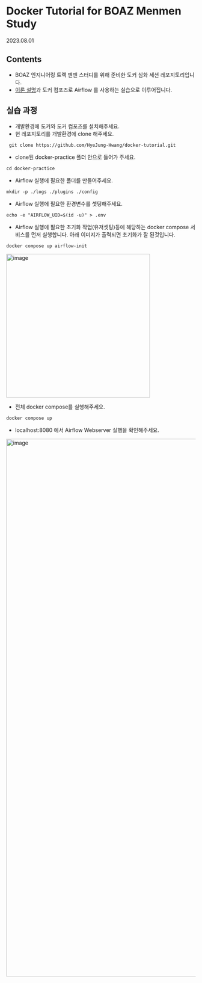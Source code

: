# Docker Tutorial for BOAZ Menmen Study
2023.08.01

## Contents
- BOAZ 엔지니어링 트랙 멘멘 스터디를 위해 준비한 도커 심화 세션 레포지토리입니다.
- [이론 설명](https://bead-group-eb2.notion.site/Docker-Tutorial-by-ME-92f4f7c6216f4d879f7c36ce51d83224?pvs=4)과 도커 컴포즈로 Airflow 를 사용하는 실습으로 이루어집니다.

## 실습 과정
- 개발환경에 도커와 도커 컴포즈를 설치해주세요.
- 현 레포지토리를 개발환경에 clone 해주세요.
```
 git clone https://github.com/HyeJung-Hwang/docker-tutorial.git
 ```
- clone된 docker-practice 폴더 안으로 들어가 주세요.
```
cd docker-practice
```
- Airflow 실행에 필요한 폴더를 만들어주세요.
```
mkdir -p ./logs ./plugins ./config
```
- Airflow 실행에 필요한 환경변수를 셋팅해주세요.
```
echo -e "AIRFLOW_UID=$(id -u)" > .env
```
- Airflow 실행에 필요한 초기화 작업(유저셋팅)등에 해당하는 docker compose 서비스를 먼저 실행합니다. 아래 이미지가 출력되면 초기화가 잘 된것입니다.
```
docker compose up airflow-init
```
<img width="382" alt="image" src="https://github.com/HyeJung-Hwang/docker-tutorial/assets/79091824/5f6b5bd9-317d-488b-837e-83d45bf3698f">

- 전체 docker compose를 실행해주세요.
```
docker compose up
```
- localhost:8080 에서 Airflow Webserver 실행을 확인해주세요.
<img width="1430" alt="image" src="https://github.com/HyeJung-Hwang/docker-tutorial/assets/79091824/a8b8b731-2aa2-4bef-91e8-f137ff4b31a9">

